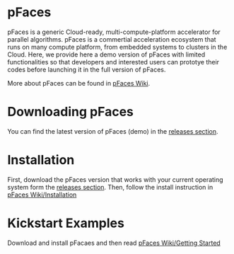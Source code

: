 # pFaces

pFaces is a generic Cloud-ready, multi-compute-platform accelerator for parallel algorithms. pFaces is a commertial acceleration ecosystem that runs on many compute platform, from embedded systems to clusters in the Cloud. Here, we provide here a demo version of pFaces with limited functionalities so that developers and interested users can prototye their codes before launching it in the full version of pFaces.

More about pFaces can be found in [pFaces Wiki](https://github.com/parallall/pFaces/wiki).

# Downloading pFaces
You can find the latest version of pFaces (demo) in the [releases section](https://github.com/parallall/pFaces/releases).
  
# Installation

First, download the pFaces version that works with your current operating system form the [releases section](https://github.com/parallall/pFaces/releases). Then, follow the install instruction in [pFaces Wiki/Installation](https://github.com/parallall/pFaces/wiki/Installation)

# Kickstart Examples

Download and install pFacaes and then read [pFaces Wiki/Getting Started](https://github.com/parallall/pFaces/wiki/Getting-Started)

